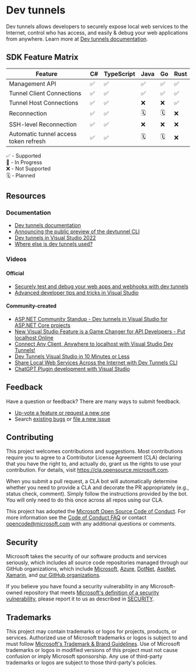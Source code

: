 # Dev tunnels

Dev tunnels allows developers to securely expose local web services to the Internet, control who has access, and easily & debug your web applications from anywhere. Learn more at [Dev tunnels documentation](https://aka.ms/devtunnels/docs).

## SDK Feature Matrix

| Feature | C# | TypeScript | Java | Go | Rust |
|---|---|---|---|---|---|
| Management API | ✅ | ✅ | ✅ | ✅ | ✅ |
| Tunnel Client Connections | ✅ | ✅ | ✅ | ✅ | ✅ |
| Tunnel Host Connections | ✅ | ✅ | ❌ | ❌ | ✅ |
| Reconnection | ✅ | ✅ | 🗓️ | 🗓️ | ❌ |
| SSH-level Reconnection | ✅ | ✅ | ❌ | ❌ | ❌ |
| Automatic tunnel access token refresh | ✅ | ✅ | 🗓️ | 🗓️ | ❌ |

✅ - Supported  
🚧 - In Progress  
❌ - Not Supported  
🗓️ - Planned  

## Resources

### Documentation
- [Dev tunnels documentation](https://aka.ms/devtunnels/docs)
- [Announcing the public preview of the devtunnel CLI](http://aka.ms/devtunnels/blog/cli)
- [Dev tunnels in Visual Studio 2022](http://aka.ms/devtunnels/vs)
- [Where else is dev tunnels used?](https://learn.microsoft.com/en-us/azure/developer/dev-tunnels/faq#where-else-is-dev-tunnels-used)

### Videos

#### Official
- [Securely test and debug your web apps and webhooks with dev tunnels](https://www.youtube.com/watch?v=yBiOGgUFD68)
- [Advanced developer tips and tricks in Visual Studio](https://youtu.be/Czr2M9qcdW4?t=491)

#### Community-created
- [ASP.NET Community Standup - Dev tunnels in Visual Studio for ASP.NET Core projects](https://youtu.be/B9K9eseNcKE?t=185)
- [New Visual Studio Feature is a Game Changer for API Developers - Put localhost Online](https://www.youtube.com/watch?v=NPJhrftkqeg)
- [Connect Any Client, Anywhere to localhost with Visual Studio Dev Tunnels!](https://www.youtube.com/watch?v=azuC8SFHWp8)
- [Dev Tunnels Visual Studio in 10 Minutes or Less](https://www.youtube.com/watch?v=kdaHwOkQf7c)
- [Share Local Web Services Across the Internet with Dev Tunnels CLI](https://www.youtube.com/watch?v=doUDcQNoy38)
- [ChatGPT Plugin development with Visual Studio](https://www.youtube.com/watch?v=iB9oxyJZhSA)

## Feedback

Have a question or feedback? There are many ways to submit feedback.

- [Up-vote a feature or request a new one](https://github.com/microsoft/dev-tunnels/issues?q=is%3Aissue+is%3Aopen+label%3Afeature-request)
- Search [existing bugs](https://github.com/microsoft/dev-tunnels/issues?q=is%3Aissue+is%3Aopen+label%3Abug) or [file a new issue](https://github.com/microsoft/dev-tunnels/issues/new)

## Contributing

This project welcomes contributions and suggestions.  Most contributions require you to agree to a
Contributor License Agreement (CLA) declaring that you have the right to, and actually do, grant us
the rights to use your contribution. For details, visit https://cla.opensource.microsoft.com.

When you submit a pull request, a CLA bot will automatically determine whether you need to provide
a CLA and decorate the PR appropriately (e.g., status check, comment). Simply follow the instructions
provided by the bot. You will only need to do this once across all repos using our CLA.

This project has adopted the [Microsoft Open Source Code of Conduct](https://opensource.microsoft.com/codeofconduct/).
For more information see the [Code of Conduct FAQ](https://opensource.microsoft.com/codeofconduct/faq/) or
contact [opencode@microsoft.com](mailto:opencode@microsoft.com) with any additional questions or comments.

## Security

Microsoft takes the security of our software products and services seriously, which includes all source code repositories managed through our GitHub organizations, which include [Microsoft](https://github.com/Microsoft), [Azure](https://github.com/Azure), [DotNet](https://github.com/dotnet), [AspNet](https://github.com/aspnet), [Xamarin](https://github.com/xamarin), and [our GitHub organizations](https://opensource.microsoft.com/).

If you believe you have found a security vulnerability in any Microsoft-owned repository that meets [Microsoft's definition of a security vulnerability](https://docs.microsoft.com/en-us/previous-versions/tn-archive/cc751383(v=technet.10)), please report it to us as described in [SECURITY](SECURITY.md).

## Trademarks

This project may contain trademarks or logos for projects, products, or services. Authorized use of Microsoft 
trademarks or logos is subject to and must follow 
[Microsoft's Trademark & Brand Guidelines](https://www.microsoft.com/en-us/legal/intellectualproperty/trademarks/usage/general).
Use of Microsoft trademarks or logos in modified versions of this project must not cause confusion or imply Microsoft sponsorship.
Any use of third-party trademarks or logos are subject to those third-party's policies.
